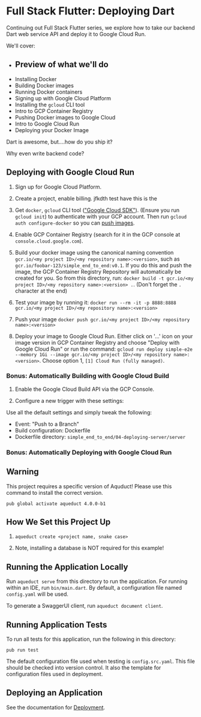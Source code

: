 # Full Stack Flutter: Deploying Dart

Continuing out Full Stack Flutter series, we explore how to take our backend Dart web service API and deploy it to Google Cloud Run.

We'll cover:
- Preview of what we'll do
  - 
- Installing Docker
- Building Docker images
- Running Docker containers
- Signing up with Google Cloud Platform
- Installing the `gcloud` CLI tool
- Intro to GCP Container Registry
- Pushing Docker images to Google Cloud
- Intro to Google Cloud Run
- Deploying your Docker Image 

Dart is awesome, but....how do you ship it?

Why even write backend code?

## Deploying with Google Cloud Run

1. Sign up for Google Cloud Platform.

2. Create a project, enable billing. jfkdth test have this is the 

3. Get `docker`, `gcloud` CLI tool (["Google Cloud SDK"](https://cloud.google.com/sdk/docs/install)). (Ensure you run `gcloud init`) to authenticate with your GCP account. Then run `gcloud auth configure-docker` so you can [push images](https://cloud.google.com/container-registry/docs/pushing-and-pulling).

4. Enable GCP Container Registry (search for it in the GCP console at `console.cloud.google.com`).

5. Build your docker image using the canonical naming convention `gcr.io/<my project ID>/<my repository name>:<version>`, such as `gcr.io/foobar-123/simple_end_to_end:v0.1`. If you do this and push the image, the GCP Container Registry Repository will automatically be created for you. So from this directory, run: `docker build -t gcr.io/<my project ID>/<my repository name>:<version> .`. (Don't forget the `.` character at the end)
 
6. Test your image by running it: `docker run --rm -it -p 8888:8888 gcr.io/<my project ID>/<my repository name>:<version>`

7. Push your image `docker push gcr.io/<my project ID>/<my repository name>:<version>`

8. Deploy your image to Google Cloud Run. Either click on '...' icon on your image version in GCP Container Registry and choose "Deploy with Google Cloud Run" or run the command: `gcloud run deploy simple-e2e  --memory 1Gi --image gcr.io/<my project ID>/<my repository name>:<version>`. Choose option 1, `[1] Cloud Run (fully managed)`.

### Bonus: Automatically Building with Google Cloud Build

1. Enable the Google Cloud Build API via the GCP Console.

2. Configure a new trigger with these settings:

Use all the default settings and simply tweak the following:

- Event: "Push to a Branch"
- Build configuration: Dockerfile
- Dockerfile directory: `simple_end_to_end/04-deploying-server/server`

### Bonus: Automatically Deploying with Google Cloud Run

## Warning

This project requires a specific version of Aquduct! Please use this command to install the correct version.

`pub global activate aqueduct 4.0.0-b1`

## How We Set this Project Up

1. `aqueduct create <project name, snake case>`

2. Note, installing a database is NOT required for this example!

## Running the Application Locally

Run `aqueduct serve` from this directory to run the application. For running within an IDE, run `bin/main.dart`. By default, a configuration file named `config.yaml` will be used.

To generate a SwaggerUI client, run `aqueduct document client`.

## Running Application Tests

To run all tests for this application, run the following in this directory:

```
pub run test
```

The default configuration file used when testing is `config.src.yaml`. This file should be checked into version control. It also the template for configuration files used in deployment.

## Deploying an Application

See the documentation for [Deployment](https://aqueduct.io/docs/deploy/).
